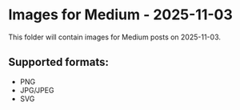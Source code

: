 # Images for Medium - 2025-11-03

This folder will contain images for Medium posts on 2025-11-03.

## Supported formats:
- PNG
- JPG/JPEG
- SVG
